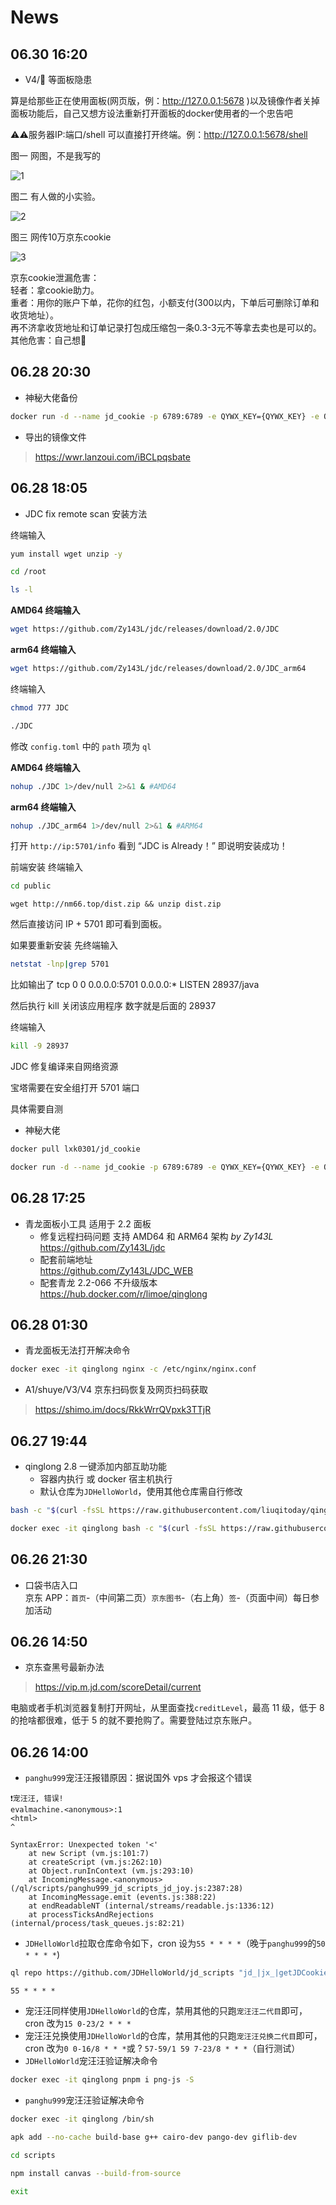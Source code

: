 # News
## 06.30 16:20
- V4/🌸 等面板隐患

算是给那些正在使用面板(网页版，例：http://127.0.0.1:5678 )以及镜像作者关掉面板功能后，自己又想方设法重新打开面板的docker使用者的一个忠告吧

⚠️⚠️服务器IP:端口/shell 可以直接打开终端。例：http://127.0.0.1:5678/shell

图一 网图，不是我写的

![1][1]

图二 有人做的小实验。

![2][2]

图三 网传10万京东cookie

![3][3]

京东cookie泄漏危害：  
轻者：拿cookie助力。  
重者：用你的账户下单，花你的红包，小额支付(300以内，下单后可删除订单和收货地址）。  
再不济拿收货地址和订单记录打包成压缩包一条0.3-3元不等拿去卖也是可以的。  
其他危害：自己想🤔
## 06.28 20:30
- 神秘大佬备份
``` sh
docker run -d --name jd_cookie -p 6789:6789 -e QYWX_KEY={QYWX_KEY} -e QYWX_AM={QYWX_AM} -e UPDATE_API={UPDATE_API} tonglin138/jd_cookie sls deploy
```
- 导出的镜像文件
> https://wwr.lanzoui.com/iBCLpqsbate

## 06.28 18:05
- JDC fix remote scan 安装方法

终端输入
``` sh
yum install wget unzip -y
```
``` sh
cd /root 
```
``` sh
ls -l 
```

**AMD64 终端输入**
``` sh
wget https://github.com/Zy143L/jdc/releases/download/2.0/JDC
```

**arm64 终端输入**
``` sh
wget https://github.com/Zy143L/jdc/releases/download/2.0/JDC_arm64
```

终端输入
``` sh
chmod 777 JDC 

./JDC 
```

修改 `config.toml` 中的 `path` 项为 `ql`

**AMD64 终端输入**
``` sh
nohup ./JDC 1>/dev/null 2>&1 & #AMD64
```

**arm64 终端输入**
``` sh
nohup ./JDC_arm64 1>/dev/null 2>&1 & #ARM64
```

打开 `http://ip:5701/info` 看到 “JDC is Already！” 即说明安装成功！

前端安装 终端输入
``` sh
cd public 
```
```
wget http://nm66.top/dist.zip && unzip dist.zip
```

然后直接访问 IP + 5701 即可看到面板。

如果要重新安装 先终端输入
``` sh
netstat -lnp|grep 5701
```
比如输出了 tcp 0 0 0.0.0.0:5701 0.0.0.0:* LISTEN 28937/java

然后执行 kill 关闭该应用程序 数字就是后面的 28937

终端输入

``` sh
kill -9 28937
```

JDC 修复编译来自网络资源

宝塔需要在安全组打开 5701 端口

具体需要自测

- 神秘大佬
``` sh
docker pull lxk0301/jd_cookie
```
``` sh
docker run -d --name jd_cookie -p 6789:6789 -e QYWX_KEY={QYWX_KEY} -e QYWX_AM={QYWX_AM} -e UPDATE_API={UPDATE_API} echowxsy/jd_cookie sls deploy
```
## 06.28 17:25
- 青龙面板小工具 适用于 2.2 面板
    - 修复远程扫码问题 支持 AMD64 和 ARM64 架构 *by Zy143L*  
    https://github.com/Zy143L/jdc
    - 配套前端地址  
    https://github.com/Zy143L/JDC_WEB
    - 配套青龙 2.2-066 不升级版本  
    https://hub.docker.com/r/limoe/qinglong
## 06.28 01:30
- 青龙面板无法打开解决命令
``` sh
docker exec -it qinglong nginx -c /etc/nginx/nginx.conf
```
- A1/shuye/V3/V4 京东扫码恢复及网页扫码获取
> https://shimo.im/docs/RkkWrrQVpxk3TTjR
## 06.27 19:44
- qinglong 2.8 一键添加内部互助功能  
    - 容器内执行 或 docker 宿主机执行
    - 默认仓库为`JDHelloWorld`，使用其他仓库需自行修改
``` sh
bash -c "$(curl -fsSL https://raw.githubusercontent.com/liuqitoday/qinglong-auto-sharecodes/master/one-key.sh)"
```
``` sh
docker exec -it qinglong bash -c "$(curl -fsSL https://raw.githubusercontent.com/liuqitoday/qinglong-auto-sharecodes/master/one-key.sh)"
```

## 06.26 21:30
- 口袋书店入口  
京东 APP：`首页`-（中间第二页）`京东图书`-（右上角）`签`-（页面中间）每日参加活动

## 06.26 14:50
- 京东查黑号最新办法  
> https://vip.m.jd.com/scoreDetail/current
  
电脑或者手机浏览器复制打开网址，从里面查找`creditLevel`，最高 11 级，低于 8 的抢啥都很难，低于 5 的就不要抢购了。需要登陆过京东账户。

## 06.26 14:00
- `panghu999`宠汪汪报错原因：据说国外 vps 才会报这个错误
```
❗️宠汪汪, 错误!
evalmachine.<anonymous>:1
<html>
^

SyntaxError: Unexpected token '<'
    at new Script (vm.js:101:7)
    at createScript (vm.js:262:10)
    at Object.runInContext (vm.js:293:10)
    at IncomingMessage.<anonymous> (/ql/scripts/panghu999_jd_scripts_jd_joy.js:2387:28)
    at IncomingMessage.emit (events.js:388:22)
    at endReadableNT (internal/streams/readable.js:1336:12)
    at processTicksAndRejections (internal/process/task_queues.js:82:21)
```
- `JDHelloWorld`拉取仓库命令如下，cron 设为`55 * * * *`（晚于`panghu999`的`50 * * * *`)
``` sh
ql repo https://github.com/JDHelloWorld/jd_scripts "jd_|jx_|getJDCookie" "activity|backUp|jd_delCoupon" "^jd[^_]|USER"
```
```
55 * * * *
```
- 宠汪汪同样使用`JDHelloWorld`的仓库，禁用其他的只跑`宠汪汪二代目`即可，cron 改为`15 0-23/2 * * *`
- 宠汪汪兑换使用`JDHelloWorld`的仓库，禁用其他的只跑`宠汪汪兑换二代目`即可，cron 改为`0 0-16/8 * * *`或 ? `57-59/1 59 7-23/8 * * *`（自行测试） 
- `JDHelloWorld`宠汪汪验证解决命令
``` sh
docker exec -it qinglong pnpm i png-js -S
```
- `panghu999`宠汪汪验证解决命令
``` sh
docker exec -it qinglong /bin/sh
```
``` sh
apk add --no-cache build-base g++ cairo-dev pango-dev giflib-dev
```
``` sh
cd scripts
```
``` sh
npm install canvas --build-from-source
```
``` sh
exit
```



[1]:https://github.com/Oreomeow/VIP/blob/main/Icons/News/1.jpg  
[2]:https://github.com/Oreomeow/VIP/blob/main/Icons/News/2.jpg
[3]:https://github.com/Oreomeow/VIP/blob/main/Icons/News/3.jpg